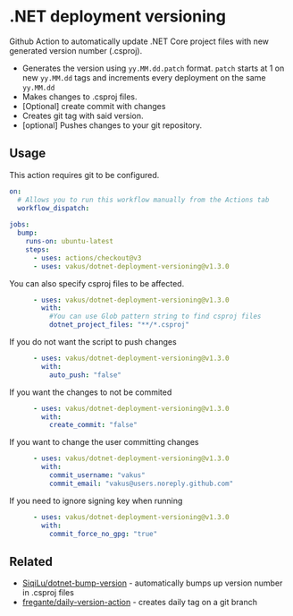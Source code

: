 # .NET deployment versioning

Github Action to automatically update .NET Core project files with new generated version number (.csproj).
- Generates the version using `yy.MM.dd.patch` format. `patch` starts at 1 on new `yy.MM.dd` tags and increments every deployment on the same `yy.MM.dd`
- Makes changes to .csproj files.
- [Optional] create commit with changes
- Creates git tag with said version.
- [optional] Pushes changes to your git repository.

## Usage

This action requires git to be configured.
```yml
on:
  # Allows you to run this workflow manually from the Actions tab
  workflow_dispatch:
  
jobs:
  bump:
    runs-on: ubuntu-latest
    steps:
      - uses: actions/checkout@v3
      - uses: vakus/dotnet-deployment-versioning@v1.3.0
```

You can also specify csproj files to be affected.
```yml
      - uses: vakus/dotnet-deployment-versioning@v1.3.0
        with:
          #You can use Glob pattern string to find csproj files
          dotnet_project_files: "**/*.csproj"
```

If you do not want the script to push changes
```yml
      - uses: vakus/dotnet-deployment-versioning@v1.3.0
        with:
          auto_push: "false"
```

If you want the changes to not be commited
```yml
      - uses: vakus/dotnet-deployment-versioning@v1.3.0
        with:
          create_commit: "false"
```

If you want to change the user committing changes
```yml
      - uses: vakus/dotnet-deployment-versioning@v1.3.0
        with:
          commit_username: "vakus"
          commit_email: "vakus@users.noreply.github.com"
```

If you need to ignore signing key when running
```yml
      - uses: vakus/dotnet-deployment-versioning@v1.3.0
        with:
          commit_force_no_gpg: "true"
```

## Related

- [SiqiLu/dotnet-bump-version](https://github.com/SiqiLu/dotnet-bump-version) - automatically bumps up version number in .csproj files
- [fregante/daily-version-action](https://github.com/fregante/daily-version-action) - creates daily tag on a git branch
